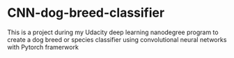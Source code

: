 # CNN-dog-breed-classifier
This is a project during my Udacity deep learning nanodegree program to create a dog breed or species classifier using convolutional neural networks with Pytorch framerwork
